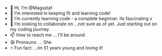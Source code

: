 - 👋 Hi, I’m @Magsstaf
- 👀 I’m interested in keeping fit and learning code!
- 🌱 I’m currently learning code - a complete beginner. Its fascinating x
- 💞️ I’m looking to collaborate on ...not sure as of yet. Just starting out on my coding journey.
- 📫 How to reach me ... I'll be around
- 😄 Pronouns: ... She
- ⚡ Fun fact: ...Im 51 years young and loving it!

<!---
Magsstaf/Magsstaf is a ✨ wonderful ✨ repository because its `README.md` (this file) appears on your GitHub profile.
You can click the Preview link to take a look at your changes.
--->
